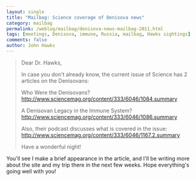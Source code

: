 ```yaml
---
layout: single 
title: "Mailbag: Science coverage of Denisova news" 
category: mailbag
permalink: /weblog/mailbag/denisova-news-mailbag-2011.html
tags: [meetings, Denisova, immune, Russia, mailbag, Hawks sightings] 
comments: false 
author: John Hawks 
---
```


<blockquote>Dear Dr. Hawks,

In case you don't already know, the current issue of Science has 2 articles on the Denisovans:

Who Were the Denisovans? 
http://www.sciencemag.org/content/333/6046/1084.summary

A Denisovan Legacy in the Immune System?
http://www.sciencemag.org/content/333/6046/1086.summary

Also, their podcast discusses what is covered in the issue:
http://www.sciencemag.org/content/333/6046/1167.2.summary

Have a wonderful night!</blockquote>

You'll see I make a brief appearance in the article, and I'll be writing more about the site and my trip there in the next few weeks. Hope everything's going well with you!

